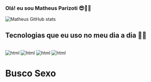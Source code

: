### Olá!  eu sou Matheus Parizoti 😎🐱‍🚀

![Matheus GitHub stats](https://github-readme-stats.vercel.app/api?username=MatiasParizoti&show_icons=true&theme=onedark)

## Tecnologias que eu uso no meu dia a dia 🐱‍👤

<div style:"display: inline_block"><br/>
  <img aling="center" alt="html" src="https://img.shields.io/badge/HTML5-E34F26?style=for-the-badge&logo=html5&logoColor=white"/>
  <img aling="center" alt="html" src="https://img.shields.io/badge/CSS3-1572B6?style=for-the-badge&logo=css3&logoColor=white"/>
  <img aling="center" alt="html" src="https://img.shields.io/badge/JavaScript-F7DF1E?style=for-the-badge&logo=javascript&logoColor=white"/>
    <img aling="center" alt="html" src="https://img.shields.io/badge/PHP-777BB4?style=for-the-badge&logo=php&logoColor=white"/>
</div>

<h1>Busco Sexo</h1>
